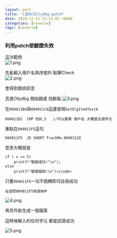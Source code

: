 ```yaml
---
layout: post
title: "[逆向]Ollydbg-patch"
date: 2018-12-21 23:22:02 +0800
categories: [reverse]
tags: [reverse]
---
```


### 利用patch使驗證失效

這次範例<br />
![1.png](https://dyeat.github.io/static/img/2018-12-21/1.png)

先亂輸入用戶名與序號列 點擊Check <br />
![2.png](https://dyeat.github.io/static/img/2018-12-21/2.png)


會得到錯誤訊息

丟進Ollydbg  開始跟進 找斷點
 ![3.png](https://dyeat.github.io/static/img/2018-12-21/3.png)
 <br />

在`004011B4`與`004011C8`這邊發現`GetDlgItemTextA`

`004011D2  CMP EBX,5   //可以推算 用戶名 大概是五個字元`

重點在`004011F5`這句 

`004011F5  JE SHORT TrackMe.0040122E`

意思大概就是 
```
if ( x <= 5)
    printf("驗證成功!"\n");
else
	printf("驗證錯誤!\n")</code>
```
    
  只要`004011F5`一句不跳轉即可註冊成功
  
 `在這把004011F5改成NOP`
  
![4.png](https://dyeat.github.io/static/img/2018-12-21/4.png)
  
  再另外新生成一個檔案
  
  
  這時候輸入的任何字元 都是認證成功
  
![5.png](https://dyeat.github.io/static/img/2018-12-21/5.png)